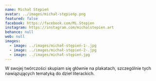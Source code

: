 ```yaml
---
name: Michał Stępień
avatar: ../images/michał-stępieńp.png
featured: false
facebook: https://facebook.com/Mi.Stepien
instagram: https://instagram.com/michalstepien.art
behance: null
web: null
images:
  - image: ../images/michał-stępień-1-.jpg
  - image: ../images/michał-stępień-2-.jpg
  - image: ../images/michał-stępień.jpg
---
```

W swojej twórczości skupiam się głównie na plakatach, szczególnie tych nawiązujących tematyką do dzieł literackich. 
